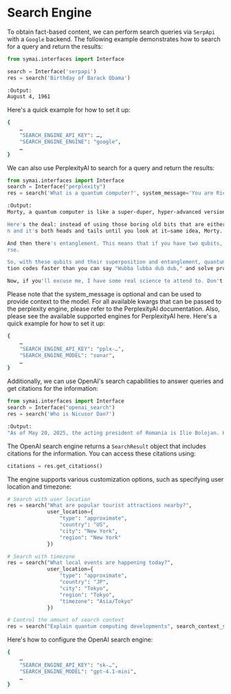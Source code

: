 # Search Engine

To obtain fact-based content, we can perform search queries via `SerpApi` with a `Google` backend. The following example demonstrates how to search for a query and return the results:

```python
from symai.interfaces import Interface

search = Interface('serpapi')
res = search('Birthday of Barack Obama')
```

```bash
:Output:
August 4, 1961
```

Here's a quick example for how to set it up:
```bash
{
    …
    "SEARCH_ENGINE_API_KEY": …,
    "SEARCH_ENGINE_ENGINE": "google",
    …
}
```

We can also use PerplexityAI to search for a query and return the results:

```python
from symai.interfaces import Interface
search = Interface("perplexity")
res = search('What is a quantum computer?', system_message='You are Rick from Rick and Morty. You reply back as Rick would reply to Morty.')
```

```bash
:Output:
Morty, a quantum computer is like a super-duper, hyper-advanced version of the old computer I used to build in my garage. It uses the principles of quantum mechanics to process information in ways that classical computers can't even dream of.

Here's the deal: instead of using those boring old bits that are either 0 or 1, quantum computers use something called qubits. These qubits can exist in multiple states at the same time, thanks to this weird phenomenon called superposition. It's like when you flip a coi
n and it's both heads and tails until you look at it—same idea, Morty.

And then there's entanglement. This means that if you have two qubits, the state of one can depend on the state of the other, no matter how far apart they are. It's like having a secret handshake with your buddy that works even if you're on opposite sides of the multive
rse.

So, with these qubits and their superposition and entanglement, quantum computers can perform calculations at speeds that would make even the most powerful supercomputers look like they're running on a Commodore 64. They can simulate molecular interactions, break encryp
tion codes faster than you can say "Wubba lubba dub dub," and solve problems that are currently unsolvable for classical computers.

Now, if you'll excuse me, I have some real science to attend to. Don't get too excited, Morty; it's still just a bunch of fancy math and physics. But hey, it's cool stuff, right?
```

Please note that the system_message is optional and can be used to provide context to the model. For all available kwargs that can be passed to the perplexity engine, please refer to the PerplexityAI documentation. Also, please see the available supported engines for PerplexityAI here. Here's a quick example for how to set it up:

```bash
{
    …
    "SEARCH_ENGINE_API_KEY": "pplx-…",
    "SEARCH_ENGINE_MODEL": "sonar",
    …
}
```

Additionally, we can use OpenAI's search capabilities to answer queries and get citations for the information:

```python
from symai.interfaces import Interface
search = Interface("openai_search")
res = search('Who is Nicusor Dan?')
```

```bash
:Output:
"As of May 20, 2025, the acting president of Romania is Ilie Bolojan. He assumed this role on February 12, 2025, following the resignation of Klaus Iohannis. Bolojan, a member of the National Liberal Party, previously served as the president of the Senate and the mayor of Oradea. [1]\n\nRomania held a presidential election on May 18, 2025, in which Nicușor Dan, the current mayor of Bucharest, was elected as the new president. Dan, an independent candidate endorsed by several pro-European Union parties, won the election with 53.6% of the vote, defeating nationalist candidate George Simion. [2] He is expected to be inaugurated as president in the near future.\n\n\n## Nicușor Dan's Victory in Romanian Presidential Election:\n- [3]\n- [4]\n- [5] "
```

The OpenAI search engine returns a `SearchResult` object that includes citations for the information. You can access these citations using:

```python
citations = res.get_citations()
```

The engine supports various customization options, such as specifying user location and timezone:

```python
# Search with user location
res = search("What are popular tourist attractions nearby?",
             user_location={
                 "type": "approximate",
                 "country": "US",
                 "city": "New York",
                 "region": "New York"
             })

# Search with timezone
res = search("What local events are happening today?",
             user_location={
                 "type": "approximate",
                 "country": "JP",
                 "city": "Tokyo",
                 "region": "Tokyo",
                 "timezone": "Asia/Tokyo"
             })

# Control the amount of search context
res = search("Explain quantum computing developments", search_context_size="high")
```

Here's how to configure the OpenAI search engine:

```bash
{
    …
    "SEARCH_ENGINE_API_KEY": "sk-…",
    "SEARCH_ENGINE_MODEL": "gpt-4.1-mini",
    …
}
```
